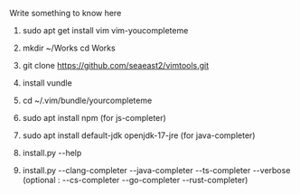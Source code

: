 Write something to know here

1. sudo apt get install vim vim-youcompleteme

2. mkdir ~/Works
cd Works

3. git clone https://github.com/seaeast2/vimtools.git

4. install vundle

5. cd ~/.vim/bundle/yourcompleteme

6. sudo apt install npm
(for js-completer)

8. sudo apt install default-jdk openjdk-17-jre
(for java-completer)

6. install.py --help

7. install.py --clang-completer --java-completer --ts-completer --verbose
(optional : --cs-completer --go-completer --rust-completer)

